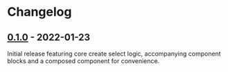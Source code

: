 # Changelog

## [0.1.0] - 2022-01-23

Initial release featuring core create select logic, accompanying component
blocks and a composed component for convenience.

<!-- prettier-ignore -->
[Unreleased]: https://github.com/thisbeyond/solid-select/compare/0.1.0...HEAD

[0.1.0]: https://github.com/thisbeyond/solid-select/compare/null...0.1.0
